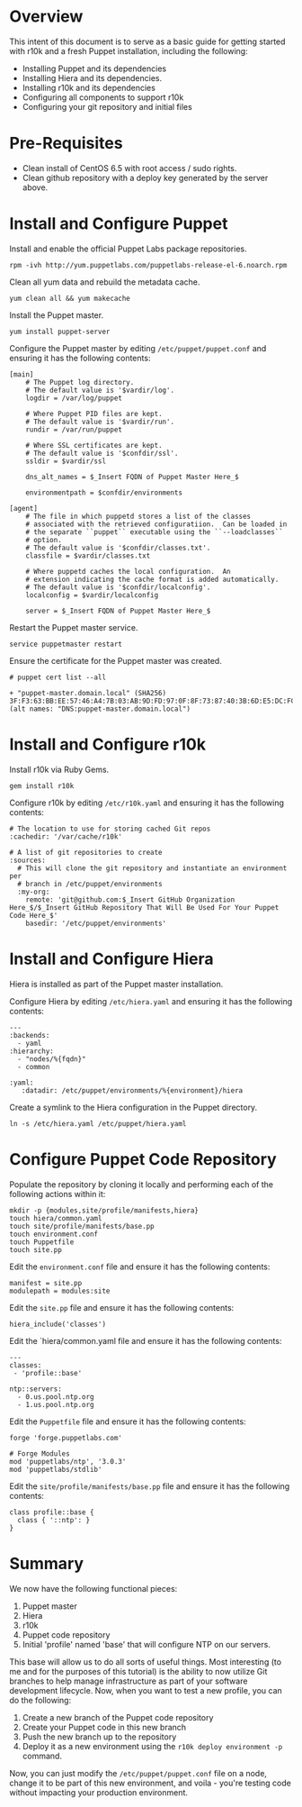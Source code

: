 # Overview

This intent of this document is to serve as a basic guide for getting started with r10k and a fresh Puppet installation, including the following:

* Installing Puppet and its dependencies
* Installing Hiera and its dependencies.
* Installing r10k and its dependencies
* Configuring all components to support r10k
* Configuring your git repository and initial files

# Pre-Requisites

* Clean install of CentOS 6.5 with root access / sudo rights.
* Clean github repository with a deploy key generated by the server above.

# Install and Configure Puppet

Install and enable the official Puppet Labs package repositories.

```
rpm -ivh http://yum.puppetlabs.com/puppetlabs-release-el-6.noarch.rpm
```

Clean all yum data and rebuild the metadata cache.

```
yum clean all && yum makecache
```

Install the Puppet master.

```
yum install puppet-server
```

Configure the Puppet master by editing `/etc/puppet/puppet.conf` and ensuring it has the following contents:

```
[main]
    # The Puppet log directory.
    # The default value is '$vardir/log'.
    logdir = /var/log/puppet

    # Where Puppet PID files are kept.
    # The default value is '$vardir/run'.
    rundir = /var/run/puppet

    # Where SSL certificates are kept.
    # The default value is '$confdir/ssl'.
    ssldir = $vardir/ssl

    dns_alt_names = $_Insert FQDN of Puppet Master Here_$

    environmentpath = $confdir/environments

[agent]
    # The file in which puppetd stores a list of the classes
    # associated with the retrieved configuratiion.  Can be loaded in
    # the separate ``puppet`` executable using the ``--loadclasses``
    # option.
    # The default value is '$confdir/classes.txt'.
    classfile = $vardir/classes.txt

    # Where puppetd caches the local configuration.  An
    # extension indicating the cache format is added automatically.
    # The default value is '$confdir/localconfig'.
    localconfig = $vardir/localconfig

    server = $_Insert FQDN of Puppet Master Here_$
```

Restart the Puppet master service.

```
service puppetmaster restart
```

Ensure the certificate for the Puppet master was created.

```
# puppet cert list --all

+ "puppet-master.domain.local" (SHA256) 3F:F3:63:BB:EE:57:46:A4:7B:03:AB:9D:FD:97:0F:8F:73:87:40:3B:6D:E5:DC:FC:C3:49:F5:C9:B6:F4:DE:B8 (alt names: "DNS:puppet-master.domain.local")
```

# Install and Configure r10k

Install r10k via Ruby Gems.

```
gem install r10k
```

Configure r10k by editing `/etc/r10k.yaml` and ensuring it has the following contents:

```
# The location to use for storing cached Git repos
:cachedir: '/var/cache/r10k'

# A list of git repositories to create
:sources:
  # This will clone the git repository and instantiate an environment per
  # branch in /etc/puppet/environments
  :my-org:
    remote: 'git@github.com:$_Insert GitHub Organization Here_$/$_Insert GitHub Repository That Will Be Used For Your Puppet Code Here_$'
    basedir: '/etc/puppet/environments'
```
# Install and Configure Hiera

Hiera is installed as part of the Puppet master installation.

Configure Hiera by editing `/etc/hiera.yaml` and ensuring it has the following contents:

```
---
:backends:
  - yaml
:hierarchy:
  - "nodes/%{fqdn}"
  - common

:yaml:
   :datadir: /etc/puppet/environments/%{environment}/hiera
```

Create a symlink to the Hiera configuration in the Puppet directory.

```
ln -s /etc/hiera.yaml /etc/puppet/hiera.yaml
```

# Configure Puppet Code Repository

Populate the repository by cloning it locally and performing each of the following actions within it:

```
mkdir -p {modules,site/profile/manifests,hiera}
touch hiera/common.yaml
touch site/profile/manifests/base.pp
touch environment.conf
touch Puppetfile
touch site.pp
```

Edit the `environment.conf` file and ensure it has the following contents:

```
manifest = site.pp
modulepath = modules:site
```

Edit the `site.pp` file and ensure it has the following contents:

```
hiera_include('classes')
```

Edit the `hiera/common.yaml file and ensure it has the following contents:

```
---
classes:
 - 'profile::base'

ntp::servers:
  - 0.us.pool.ntp.org
  - 1.us.pool.ntp.org
```

Edit the `Puppetfile` file and ensure it has the following contents:

```
forge 'forge.puppetlabs.com'

# Forge Modules
mod 'puppetlabs/ntp', '3.0.3'
mod 'puppetlabs/stdlib'
```

Edit the `site/profile/manifests/base.pp` file and ensure it has the following contents:

```
class profile::base {
  class { '::ntp': }
}
```

# Summary

We now have the following functional pieces:

1. Puppet master
2. Hiera
3. r10k
4. Puppet code repository
5. Initial 'profile' named 'base' that will configure NTP on our servers.

This base will allow us to do all sorts of useful things. Most interesting (to me and for the purposes of this tutorial) is the ability to now utilize Git branches to help manage infrastructure as part of your software development lifecycle. Now, when you want to test a new profile, you can do the following:

1. Create a new branch of the Puppet code repository
2. Create your Puppet code in this new branch
3. Push the new branch up to the repository
4. Deploy it as a new environment using the `r10k deploy environment -p` command.

Now, you can just modify the `/etc/puppet/puppet.conf` file on a node, change it to be part of this new environment, and voila - you're testing code without impacting your production environment.

